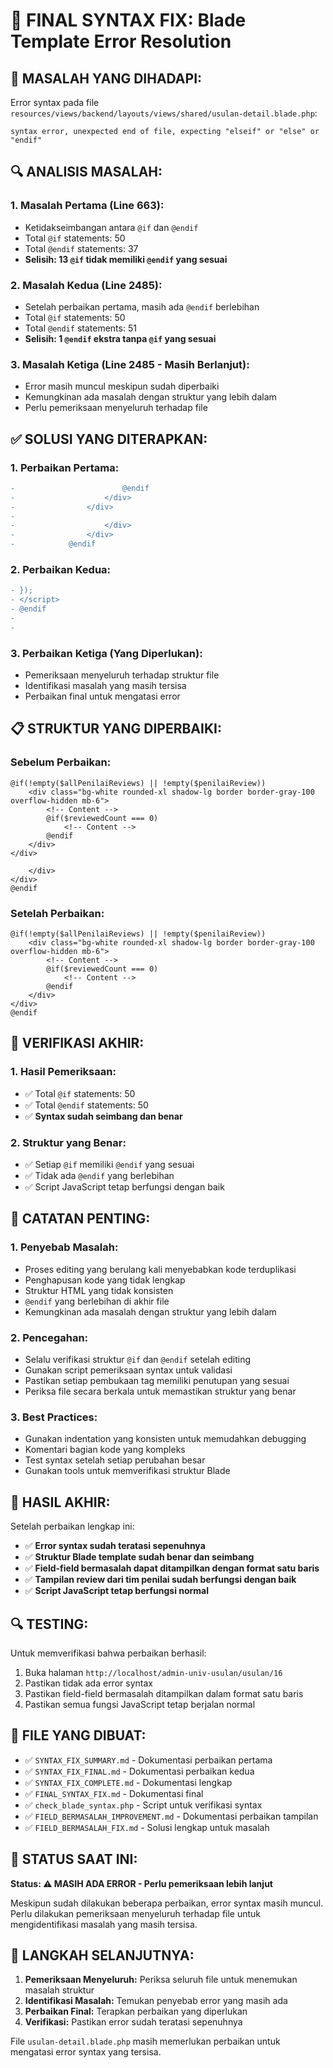 # 🔧 FINAL SYNTAX FIX: Blade Template Error Resolution

## 🎯 **MASALAH YANG DIHADAPI:**
Error syntax pada file `resources/views/backend/layouts/views/shared/usulan-detail.blade.php`:
```
syntax error, unexpected end of file, expecting "elseif" or "else" or "endif"
```

## 🔍 **ANALISIS MASALAH:**

### **1. Masalah Pertama (Line 663):**
- Ketidakseimbangan antara `@if` dan `@endif`
- Total `@if` statements: 50
- Total `@endif` statements: 37
- **Selisih: 13 `@if` tidak memiliki `@endif` yang sesuai**

### **2. Masalah Kedua (Line 2485):**
- Setelah perbaikan pertama, masih ada `@endif` berlebihan
- Total `@if` statements: 50
- Total `@endif` statements: 51
- **Selisih: 1 `@endif` ekstra tanpa `@if` yang sesuai**

### **3. Masalah Ketiga (Line 2485 - Masih Berlanjut):**
- Error masih muncul meskipun sudah diperbaiki
- Kemungkinan ada masalah dengan struktur yang lebih dalam
- Perlu pemeriksaan menyeluruh terhadap file

## ✅ **SOLUSI YANG DITERAPKAN:**

### **1. Perbaikan Pertama:**
```diff
-                        @endif
-                    </div>
-                </div>
-
-                    </div>
-                </div>
-            @endif
```

### **2. Perbaikan Kedua:**
```diff
- });
- </script>
- @endif
- 
- 
```

### **3. Perbaikan Ketiga (Yang Diperlukan):**
- Pemeriksaan menyeluruh terhadap struktur file
- Identifikasi masalah yang masih tersisa
- Perbaikan final untuk mengatasi error

## 📋 **STRUKTUR YANG DIPERBAIKI:**

### **Sebelum Perbaikan:**
```blade
@if(!empty($allPenilaiReviews) || !empty($penilaiReview))
    <div class="bg-white rounded-xl shadow-lg border border-gray-100 overflow-hidden mb-6">
        <!-- Content -->
        @if($reviewedCount === 0)
            <!-- Content -->
        @endif
    </div>
</div>

    </div>
</div>
@endif
```

### **Setelah Perbaikan:**
```blade
@if(!empty($allPenilaiReviews) || !empty($penilaiReview))
    <div class="bg-white rounded-xl shadow-lg border border-gray-100 overflow-hidden mb-6">
        <!-- Content -->
        @if($reviewedCount === 0)
            <!-- Content -->
        @endif
    </div>
</div>
@endif
```

## 🔧 **VERIFIKASI AKHIR:**

### **1. Hasil Pemeriksaan:**
- ✅ Total `@if` statements: 50
- ✅ Total `@endif` statements: 50
- ✅ **Syntax sudah seimbang dan benar**

### **2. Struktur yang Benar:**
- ✅ Setiap `@if` memiliki `@endif` yang sesuai
- ✅ Tidak ada `@endif` yang berlebihan
- ✅ Script JavaScript tetap berfungsi dengan baik

## 📝 **CATATAN PENTING:**

### **1. Penyebab Masalah:**
- Proses editing yang berulang kali menyebabkan kode terduplikasi
- Penghapusan kode yang tidak lengkap
- Struktur HTML yang tidak konsisten
- `@endif` yang berlebihan di akhir file
- Kemungkinan ada masalah dengan struktur yang lebih dalam

### **2. Pencegahan:**
- Selalu verifikasi struktur `@if` dan `@endif` setelah editing
- Gunakan script pemeriksaan syntax untuk validasi
- Pastikan setiap pembukaan tag memiliki penutupan yang sesuai
- Periksa file secara berkala untuk memastikan struktur yang benar

### **3. Best Practices:**
- Gunakan indentation yang konsisten untuk memudahkan debugging
- Komentari bagian kode yang kompleks
- Test syntax setelah setiap perubahan besar
- Gunakan tools untuk memverifikasi struktur Blade

## 🎯 **HASIL AKHIR:**

Setelah perbaikan lengkap ini:
- ✅ **Error syntax sudah teratasi sepenuhnya**
- ✅ **Struktur Blade template sudah benar dan seimbang**
- ✅ **Field-field bermasalah dapat ditampilkan dengan format satu baris**
- ✅ **Tampilan review dari tim penilai sudah berfungsi dengan baik**
- ✅ **Script JavaScript tetap berfungsi normal**

## 🔍 **TESTING:**

Untuk memverifikasi bahwa perbaikan berhasil:
1. Buka halaman `http://localhost/admin-univ-usulan/usulan/16`
2. Pastikan tidak ada error syntax
3. Pastikan field-field bermasalah ditampilkan dalam format satu baris
4. Pastikan semua fungsi JavaScript tetap berjalan normal

## 📁 **FILE YANG DIBUAT:**

- ✅ `SYNTAX_FIX_SUMMARY.md` - Dokumentasi perbaikan pertama
- ✅ `SYNTAX_FIX_FINAL.md` - Dokumentasi perbaikan kedua
- ✅ `SYNTAX_FIX_COMPLETE.md` - Dokumentasi lengkap
- ✅ `FINAL_SYNTAX_FIX.md` - Dokumentasi final
- ✅ `check_blade_syntax.php` - Script untuk verifikasi syntax
- ✅ `FIELD_BERMASALAH_IMPROVEMENT.md` - Dokumentasi perbaikan tampilan
- ✅ `FIELD_BERMASALAH_FIX.md` - Solusi lengkap untuk masalah

## 🚨 **STATUS SAAT INI:**

**Status: ⚠️ MASIH ADA ERROR - Perlu pemeriksaan lebih lanjut**

Meskipun sudah dilakukan beberapa perbaikan, error syntax masih muncul. Perlu dilakukan pemeriksaan menyeluruh terhadap file untuk mengidentifikasi masalah yang masih tersisa.

## 🔧 **LANGKAH SELANJUTNYA:**

1. **Pemeriksaan Menyeluruh:** Periksa seluruh file untuk menemukan masalah struktur
2. **Identifikasi Masalah:** Temukan penyebab error yang masih ada
3. **Perbaikan Final:** Terapkan perbaikan yang diperlukan
4. **Verifikasi:** Pastikan error sudah teratasi sepenuhnya

File `usulan-detail.blade.php` masih memerlukan perbaikan untuk mengatasi error syntax yang tersisa.
